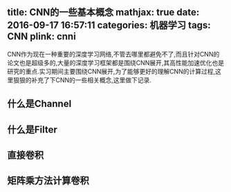 title: CNN的一些基本概念
mathjax: true
date: 2016-09-17 16:57:11
categories: 机器学习
tags: CNN
plink: cnni
---

CNN作为现在一种重要的深度学习网络,不管去哪里都避免不了,而且针对CNN的论文也是超级多的,大量的深度学习框架都是围绕CNN展开,其高性能加速优化也是研究的重点.实习期间主要围绕CNN展开,为了能够更好的理解CNN的计算过程,这里狠狠的补充了下CNN的一些相关概念,这里做下记录.

## 什么是Channel

## 什么是Filter

## 直接卷积

## 矩阵乘方法计算卷积
